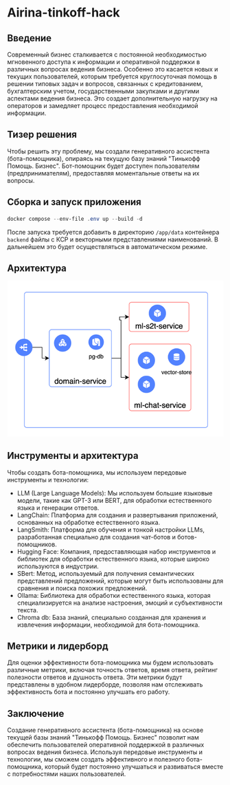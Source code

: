 # Airina-tinkoff-hack

## Введение

Современный бизнес сталкивается с постоянной необходимостью мгновенного доступа к информации и оперативной поддержки в различных вопросах ведения бизнеса. Особенно это касается новых и текущих пользователей, которым требуется круглосуточная помощь в решении типовых задач и вопросов, связанных с кредитованием, бухгалтерским учетом, государственными закупками и другими аспектами ведения бизнеса. Это создает дополнительную нагрузку на операторов и замедляет процесс предоставления необходимой информации.

## Тизер решения
Чтобы решить эту проблему, мы  создали генеративного ассистента (бота-помощника), опираясь на текущую базу знаний "Тинькофф Помощь. Бизнес". Бот-помощник будет доступен  пользователям (предпринимателям), предоставляя моментальные ответы на их вопросы.

## Сборка и запуск приложения
```powershell
docker compose --env-file .env up --build -d
```
После запуска требуется добавить в директорию `/app/data` контейнера `backend` файлы с КСР и векторными представлениями наименований. В дальнейшем это будет осуществляться в автоматическом режиме.

## Архитектура
![img.png](img.png)

## Инструменты и архитектура
Чтобы создать бота-помощника, мы используем передовые инструменты и технологии:
* LLM (Large Language Models): Мы используем большие языковые модели, такие как GPT-3 или BERT, для обработки естественного языка и генерации ответов.
* LangСhain: Платформа для создания и развертывания приложений, основанных на обработке естественного языка.
* LangSmith: Платформа для обучения и тонкой настройки LLMs, разработанная специально для создания чат-ботов и ботов-помощников.
* Hugging Face: Компания, предоставляющая набор инструментов и библиотек для обработки естественного языка, которые широко используются в индустрии.
* SBert: Метод, используемый для получения семантических представлений предложений, которые могут быть использованы для сравнения и поиска похожих предложений.
* Ollama: Библиотека для обработки естественного языка, которая специализируется на анализе настроения, эмоций и субъективности текста.
* Chroma db: База знаний, специально созданная для хранения и извлечения информации, необходимой для бота-помощника.

## Метрики и лидерборд
Для оценки эффективности бота-помощника мы будем использовать различные метрики, включая точность ответов, время ответа, рейтинг полезности ответов и душность ответа. Эти метрики будут представлены в удобном лидерборде, позволяя нам отслеживать эффективность бота и постоянно улучшать его работу.

## Заключение
Создание генеративного ассистента (бота-помощника) на основе текущей базы знаний "Тинькофф Помощь. Бизнес" позволит нам обеспечить  пользователей оперативной поддержкой в различных вопросах ведения бизнеса. Используя передовые инструменты и технологии, мы сможем создать эффективного и полезного бота-помощника, который будет постоянно улучшаться и развиваться вместе с потребностями наших пользователей.
